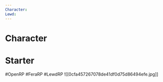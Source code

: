 ```yaml
---
Character: 
Lewd: 
---
```

# Character


# Starter


#OpenRP #FeraRP #LewdRP
![[0cfa457267078de41df0d75d86494efe.jpg]]